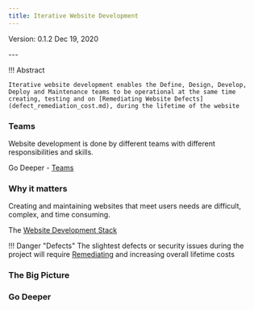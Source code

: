 ```yaml
---
title: Iterative Website Development
---
```

<p>
    Version: 0.1.2  
    Dec 19, 2020
</p>
---


!!! Abstract

    Iterative website development enables the Define, Design, Develop, Deploy and Maintenance teams to be operational at the same time creating, testing and on [Remediating Website Defects](defect_remediation_cost.md)​, during the lifetime of the website

### Teams

Website development is done by different teams with different responsibilities and skills.

Go Deeper - [Teams](teams.md)

### Why it matters

Creating and maintaining websites that meet users needs are difficult, complex, and time consuming.

The [Website Development Stack](website_dev_stack.md)

!!! Danger "Defects"
	The slightest defects or security issues during the project will require [Remediating](defect_remediation_cost.md) and increasing overall lifetime costs 


### The Big Picture

### Go Deeper
